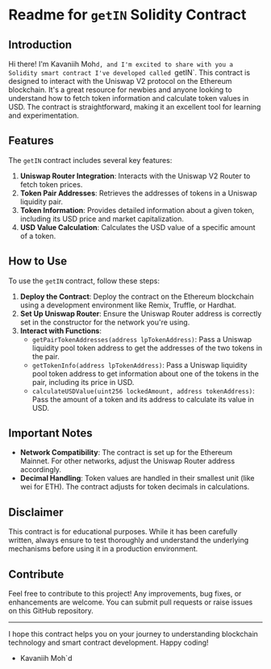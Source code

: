 # Readme for `getIN` Solidity Contract

## Introduction
Hi there! I'm Kavaniih Moh`d, and I'm excited to share with you a Solidity smart contract I've developed called `getIN`. This contract is designed to interact with the Uniswap V2 protocol on the Ethereum blockchain. It's a great resource for newbies and anyone looking to understand how to fetch token information and calculate token values in USD. The contract is straightforward, making it an excellent tool for learning and experimentation.

## Features
The `getIN` contract includes several key features:
1. **Uniswap Router Integration**: Interacts with the Uniswap V2 Router to fetch token prices.
2. **Token Pair Addresses**: Retrieves the addresses of tokens in a Uniswap liquidity pair.
3. **Token Information**: Provides detailed information about a given token, including its USD price and market capitalization.
4. **USD Value Calculation**: Calculates the USD value of a specific amount of a token.

## How to Use
To use the `getIN` contract, follow these steps:
1. **Deploy the Contract**: Deploy the contract on the Ethereum blockchain using a development environment like Remix, Truffle, or Hardhat.
2. **Set Up Uniswap Router**: Ensure the Uniswap Router address is correctly set in the constructor for the network you're using.
3. **Interact with Functions**:
    - `getPairTokenAddresses(address lpTokenAddress)`: Pass a Uniswap liquidity pool token address to get the addresses of the two tokens in the pair.
    - `getTokenInfo(address lpTokenAddress)`: Pass a Uniswap liquidity pool token address to get information about one of the tokens in the pair, including its price in USD.
    - `calculateUSDValue(uint256 lockedAmount, address tokenAddress)`: Pass the amount of a token and its address to calculate its value in USD.

## Important Notes
- **Network Compatibility**: The contract is set up for the Ethereum Mainnet. For other networks, adjust the Uniswap Router address accordingly.
- **Decimal Handling**: Token values are handled in their smallest unit (like wei for ETH). The contract adjusts for token decimals in calculations.

## Disclaimer
This contract is for educational purposes. While it has been carefully written, always ensure to test thoroughly and understand the underlying mechanisms before using it in a production environment.

## Contribute
Feel free to contribute to this project! Any improvements, bug fixes, or enhancements are welcome. You can submit pull requests or raise issues on this GitHub repository.

---

I hope this contract helps you on your journey to understanding blockchain technology and smart contract development. Happy coding!

- Kavaniih Moh`d

